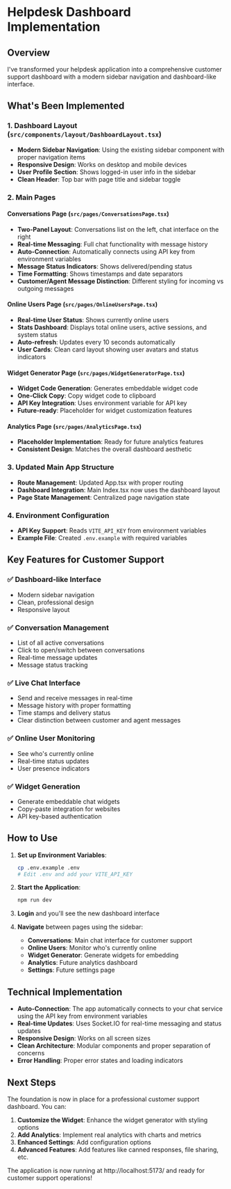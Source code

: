 # Helpdesk Dashboard Implementation

## Overview

I've transformed your helpdesk application into a comprehensive customer support dashboard with a modern sidebar navigation and dashboard-like interface.

## What's Been Implemented

### 1. Dashboard Layout (`src/components/layout/DashboardLayout.tsx`)

- **Modern Sidebar Navigation**: Using the existing sidebar component with proper navigation items
- **Responsive Design**: Works on desktop and mobile devices
- **User Profile Section**: Shows logged-in user info in the sidebar
- **Clean Header**: Top bar with page title and sidebar toggle

### 2. Main Pages

#### Conversations Page (`src/pages/ConversationsPage.tsx`)

- **Two-Panel Layout**: Conversations list on the left, chat interface on the right
- **Real-time Messaging**: Full chat functionality with message history
- **Auto-Connection**: Automatically connects using API key from environment variables
- **Message Status Indicators**: Shows delivered/pending status
- **Time Formatting**: Shows timestamps and date separators
- **Customer/Agent Message Distinction**: Different styling for incoming vs outgoing messages

#### Online Users Page (`src/pages/OnlineUsersPage.tsx`)

- **Real-time User Status**: Shows currently online users
- **Stats Dashboard**: Displays total online users, active sessions, and system status
- **Auto-refresh**: Updates every 10 seconds automatically
- **User Cards**: Clean card layout showing user avatars and status indicators

#### Widget Generator Page (`src/pages/WidgetGeneratorPage.tsx`)

- **Widget Code Generation**: Generates embeddable widget code
- **One-Click Copy**: Copy widget code to clipboard
- **API Key Integration**: Uses environment variable for API key
- **Future-ready**: Placeholder for widget customization features

#### Analytics Page (`src/pages/AnalyticsPage.tsx`)

- **Placeholder Implementation**: Ready for future analytics features
- **Consistent Design**: Matches the overall dashboard aesthetic

### 3. Updated Main App Structure

- **Route Management**: Updated App.tsx with proper routing
- **Dashboard Integration**: Main Index.tsx now uses the dashboard layout
- **Page State Management**: Centralized page navigation state

### 4. Environment Configuration

- **API Key Support**: Reads `VITE_API_KEY` from environment variables
- **Example File**: Created `.env.example` with required variables

## Key Features for Customer Support

### ✅ Dashboard-like Interface

- Modern sidebar navigation
- Clean, professional design
- Responsive layout

### ✅ Conversation Management

- List of all active conversations
- Click to open/switch between conversations
- Real-time message updates
- Message status tracking

### ✅ Live Chat Interface

- Send and receive messages in real-time
- Message history with proper formatting
- Time stamps and delivery status
- Clear distinction between customer and agent messages

### ✅ Online User Monitoring

- See who's currently online
- Real-time status updates
- User presence indicators

### ✅ Widget Generation

- Generate embeddable chat widgets
- Copy-paste integration for websites
- API key-based authentication

## How to Use

1. **Set up Environment Variables**:

   ```bash
   cp .env.example .env
   # Edit .env and add your VITE_API_KEY
   ```

2. **Start the Application**:

   ```bash
   npm run dev
   ```

3. **Login** and you'll see the new dashboard interface

4. **Navigate** between pages using the sidebar:
   - **Conversations**: Main chat interface for customer support
   - **Online Users**: Monitor who's currently online
   - **Widget Generator**: Generate widgets for embedding
   - **Analytics**: Future analytics dashboard
   - **Settings**: Future settings page

## Technical Implementation

- **Auto-Connection**: The app automatically connects to your chat service using the API key from environment variables
- **Real-time Updates**: Uses Socket.IO for real-time messaging and status updates
- **Responsive Design**: Works on all screen sizes
- **Clean Architecture**: Modular components and proper separation of concerns
- **Error Handling**: Proper error states and loading indicators

## Next Steps

The foundation is now in place for a professional customer support dashboard. You can:

1. **Customize the Widget**: Enhance the widget generator with styling options
2. **Add Analytics**: Implement real analytics with charts and metrics
3. **Enhanced Settings**: Add configuration options
4. **Advanced Features**: Add features like canned responses, file sharing, etc.

The application is now running at http://localhost:5173/ and ready for customer support operations!

